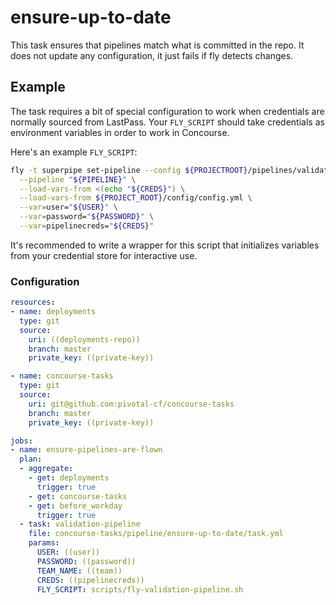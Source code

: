 # ensure-up-to-date

This task ensures that pipelines match what is committed in the repo. It does
not update any configuration, it just fails if fly detects changes.

## Example

The task requires a bit of special configuration to work when credentials are
normally sourced from LastPass. Your `FLY_SCRIPT` should take credentials as
environment variables in order to work in Concourse.

Here's an example `FLY_SCRIPT`:
```bash
fly -t superpipe set-pipeline --config ${PROJECTROOT}/pipelines/validation.yml \
  --pipeline "${PIPELINE}" \
  --load-vars-from <(echo "${CREDS}") \
  --load-vars-from ${PROJECT_ROOT}/config/config.yml \
  --var=user="${USER}" \
  --var=password="${PASSWORD}" \
  --var=pipelinecreds="${CREDS}"
```

It's recommended to write a wrapper for this script that initializes variables
from your credential store for interactive use.

### Configuration

```yaml
resources:
- name: deployments
  type: git
  source:
    uri: ((deployments-repo))
    branch: master
    private_key: ((private-key))

- name: concourse-tasks
  type: git
  source:
    uri: git@github.com:pivotal-cf/concourse-tasks
    branch: master
    private_key: ((private-key))

jobs:
- name: ensure-pipelines-are-flown
  plan:
  - aggregate:
    - get: deployments
      trigger: true
    - get: concourse-tasks
    - get: before_workday
      trigger: true
  - task: validation-pipeline
    file: concourse-tasks/pipeline/ensure-up-to-date/task.yml
    params:
      USER: ((user))
      PASSWORD: ((password))
      TEAM_NAME: ((team))
      CREDS: ((pipelinecreds))
      FLY_SCRIPT: scripts/fly-validation-pipeline.sh
```
